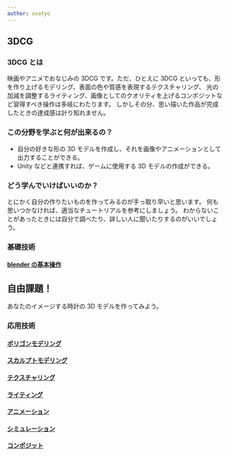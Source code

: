 ```yaml
---
author: usatyo
---
```


## 3DCG

### 3DCG とは

映画やアニメでおなじみの 3DCG です。ただ、ひとえに 3DCG といっても、形を作り上げるモデリング、表面の色や質感を表現するテクスチャリング、
光の加減を調整するライティング、画像としてのクオリティを上げるコンポジットなど習得すべき操作は多岐にわたります。
しかしその分、思い描いた作品が完成したときの達成感は計り知れません。

### この分野を学ぶと何が出来るの？

- 自分の好きな形の 3D モデルを作成し、それを画像やアニメーションとして出力することができる。
- Unity などと連携すれば、ゲームに使用する 3D モデルの作成ができる。

### どう学んでいけばいいのか？

とにかく自分の作りたいものを作ってみるのが手っ取り早いと思います。
何も思いつかなければ、適当なチュートリアルを参考にしましょう。
わからないことがあったときには自分で調べたり、詳しい人に聞いたりするのがいいでしょう。

### 基礎技術

#### [blender の基本操作](https://huitgroup.github.io/huit-roadmap/frontend/html)

## 自由課題！

あなたのイメージする時計の 3D モデルを作ってみよう。

### 応用技術

#### [ポリゴンモデリング](https://huitgroup.github.io/huit-roadmap/3dcg/polygon)

#### [スカルプトモデリング](https://huitgroup.github.io/huit-roadmap/3dcg/sculpt)

#### [テクスチャリング](https://huitgroup.github.io/huit-roadmap/3dcg/texture)

#### [ライティング](https://huitgroup.github.io/huit-roadmap/3dcg/light)

#### [アニメーション](https://huitgroup.github.io/huit-roadmap/3dcg/animation)

#### [シミュレーション](https://huitgroup.github.io/huit-roadmap/3dcg/simulation)

#### [コンポジット](https://huitgroup.github.io/huit-roadmap/3dcg/composit)
